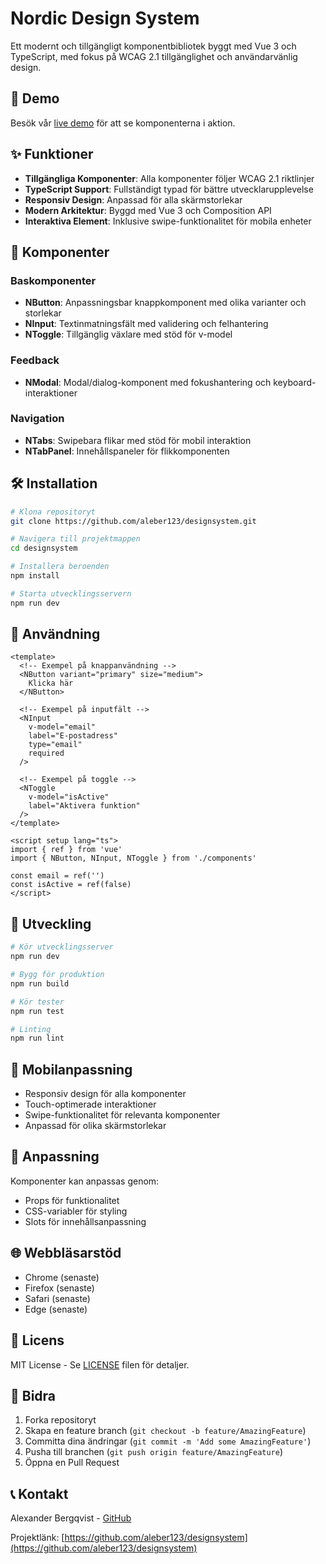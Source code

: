 # Nordic Design System

Ett modernt och tillgängligt komponentbibliotek byggt med Vue 3 och TypeScript, med fokus på WCAG 2.1 tillgänglighet och användarvänlig design.

## 🌟 Demo

Besök vår [live demo](https://aleber123.github.io/designsystem/) för att se komponenterna i aktion.

## ✨ Funktioner

- **Tillgängliga Komponenter**: Alla komponenter följer WCAG 2.1 riktlinjer
- **TypeScript Support**: Fullständigt typad för bättre utvecklarupplevelse
- **Responsiv Design**: Anpassad för alla skärmstorlekar
- **Modern Arkitektur**: Byggd med Vue 3 och Composition API
- **Interaktiva Element**: Inklusive swipe-funktionalitet för mobila enheter

## 🚀 Komponenter

### Baskomponenter
- **NButton**: Anpassningsbar knappkomponent med olika varianter och storlekar
- **NInput**: Textinmatningsfält med validering och felhantering
- **NToggle**: Tillgänglig växlare med stöd för v-model

### Feedback
- **NModal**: Modal/dialog-komponent med fokushantering och keyboard-interaktioner

### Navigation
- **NTabs**: Swipebara flikar med stöd för mobil interaktion
- **NTabPanel**: Innehållspaneler för flikkomponenten

## 🛠️ Installation

```bash
# Klona repositoryt
git clone https://github.com/aleber123/designsystem.git

# Navigera till projektmappen
cd designsystem

# Installera beroenden
npm install

# Starta utvecklingsservern
npm run dev
```

## 📖 Användning

```vue
<template>
  <!-- Exempel på knappanvändning -->
  <NButton variant="primary" size="medium">
    Klicka här
  </NButton>

  <!-- Exempel på inputfält -->
  <NInput
    v-model="email"
    label="E-postadress"
    type="email"
    required
  />

  <!-- Exempel på toggle -->
  <NToggle
    v-model="isActive"
    label="Aktivera funktion"
  />
</template>

<script setup lang="ts">
import { ref } from 'vue'
import { NButton, NInput, NToggle } from './components'

const email = ref('')
const isActive = ref(false)
</script>
```

## 🔧 Utveckling

```bash
# Kör utvecklingsserver
npm run dev

# Bygg för produktion
npm run build

# Kör tester
npm run test

# Linting
npm run lint
```

## 📱 Mobilanpassning

- Responsiv design för alla komponenter
- Touch-optimerade interaktioner
- Swipe-funktionalitet för relevanta komponenter
- Anpassad för olika skärmstorlekar

## 🎨 Anpassning

Komponenter kan anpassas genom:
- Props för funktionalitet
- CSS-variabler för styling
- Slots för innehållsanpassning

## 🌐 Webbläsarstöd

- Chrome (senaste)
- Firefox (senaste)
- Safari (senaste)
- Edge (senaste)

## 📄 Licens

MIT License - Se [LICENSE](LICENSE) filen för detaljer.

## 🤝 Bidra

1. Forka repositoryt
2. Skapa en feature branch (`git checkout -b feature/AmazingFeature`)
3. Committa dina ändringar (`git commit -m 'Add some AmazingFeature'`)
4. Pusha till branchen (`git push origin feature/AmazingFeature`)
5. Öppna en Pull Request

## 📞 Kontakt

Alexander Bergqvist - [GitHub](https://github.com/aleber123)

Projektlänk: [https://github.com/aleber123/designsystem](https://github.com/aleber123/designsystem)
